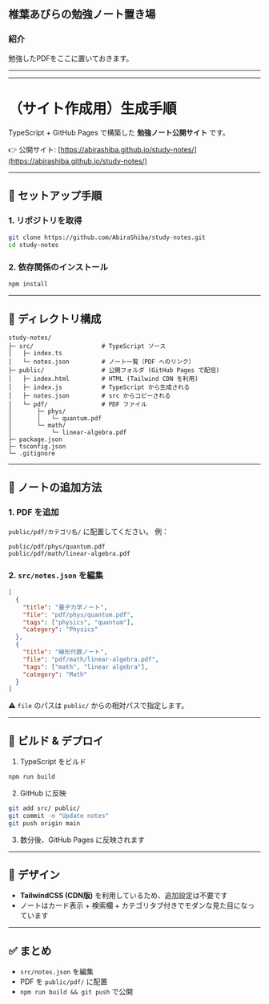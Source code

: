 
椎葉あびらの勉強ノート置き場
---

### 紹介

勉強したPDFをここに置いておきます。

---
---

# （サイト作成用）生成手順

TypeScript + GitHub Pages で構築した **勉強ノート公開サイト** です。

👉 公開サイト: [https://abirashiba.github.io/study-notes/](https://abirashiba.github.io/study-notes/)

---

## 🚀 セットアップ手順

### 1. リポジトリを取得

```bash
git clone https://github.com/AbiraShiba/study-notes.git
cd study-notes
```

### 2. 依存関係のインストール

```bash
npm install
```

---

## 📂 ディレクトリ構成

```
study-notes/
├─ src/                   # TypeScript ソース
│   ├─ index.ts
│   └─ notes.json         # ノート一覧（PDF へのリンク）
├─ public/                # 公開フォルダ (GitHub Pages で配信)
│   ├─ index.html         # HTML (Tailwind CDN を利用)
│   ├─ index.js           # TypeScript から生成される
│   ├─ notes.json         # src からコピーされる
│   └─ pdf/               # PDF ファイル
│       ├─ phys/
│       │   └─ quantum.pdf
│       └─ math/
│           └─ linear-algebra.pdf
├─ package.json
├─ tsconfig.json
└─ .gitignore
```

---

## 📝 ノートの追加方法

### 1. PDF を追加

`public/pdf/カテゴリ名/` に配置してください。
例：

```
public/pdf/phys/quantum.pdf
public/pdf/math/linear-algebra.pdf
```

### 2. `src/notes.json` を編集

```json
[
  {
    "title": "量子力学ノート",
    "file": "pdf/phys/quantum.pdf",
    "tags": ["physics", "quantum"],
    "category": "Physics"
  },
  {
    "title": "線形代数ノート",
    "file": "pdf/math/linear-algebra.pdf",
    "tags": ["math", "linear algebra"],
    "category": "Math"
  }
]
```

⚠️ `file` のパスは `public/` からの相対パスで指定します。

---

## 🔨 ビルド & デプロイ

1. TypeScript をビルド

```bash
npm run build
```

2. GitHub に反映

```bash
git add src/ public/
git commit -m "Update notes"
git push origin main
```

3. 数分後、GitHub Pages に反映されます

---

## 🎨 デザイン

* **TailwindCSS (CDN版)** を利用しているため、追加設定は不要です
* ノートはカード表示 + 検索欄 + カテゴリタブ付きでモダンな見た目になっています

---

## ✅ まとめ

* `src/notes.json` を編集
* PDF を `public/pdf/` に配置
* `npm run build && git push` で公開


